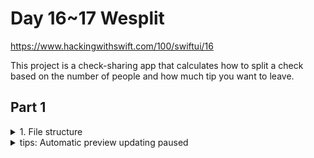 #  Day 16~17 Wesplit

https://www.hackingwithswift.com/100/swiftui/16


This project is a check-sharing app that calculates how to split a check based on the number of people and how much tip you want to leave. 


## Part 1 
<details><summary>1. File structure</summary>
<p>

1. AppDelegate.swift contains code for managing your app. It used to be common to add code here, but these days it’s quite rare.
2. SceneDelegate.swift contains code for launching one window in your app. This doesn’t do much on iPhone, but on iPad – where users can have multiple instances of your app open at the same time – this is important.
3. ContentView.swift contains the initial user interface (UI) for your program, and is where we’ll be doing all the work in this project.
4. Assets.xcassets is an asset catalog – a collection of pictures that you want to use in your app. You can also add colors here, along with app icons, iMessage stickers, and more.
5. LaunchScreen.storyboard is a visual editor for creating a small piece of UI to show when your app is launching.
6. Info.plist is a collection of special values that describe to the system how your app works – which version it is, which device orientations you support, and more. Things that aren’t code, but are still important.
7. Preview Content is a yellow group, with Preview Assets.xcassets inside – this is another asset catalog, this time specifically for example images you want to use when you’re designing your user interfaces, to give you an idea of how they might look when the program is running.

</p>
</details>

<details><summary> tips: Automatic preview updating paused </summary>
<p>

Tip: 
Very often you’ll find that an error in your code stops Xcode’s canvas from updating – you’ll see something like “Automatic preview updating paused”, and can press Resume to fix it. As you’ll be doing this a lot, let me recommend an important shortcut: `Option+Cmd+p` does the same as clicking Resume.

</p>
</details>
